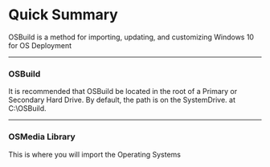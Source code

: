 # Quick Summary

OSBuild is a method for importing, updating, and customizing Windows 10 for OS Deployment



---

### OSBuild 

It is recommended that OSBuild be located in the root of a Primary or Secondary Hard Drive.  By default, the path is on the SystemDrive. at C:\OSBuild.

---

### OSMedia Library

This is where you will import the Operating Systems

